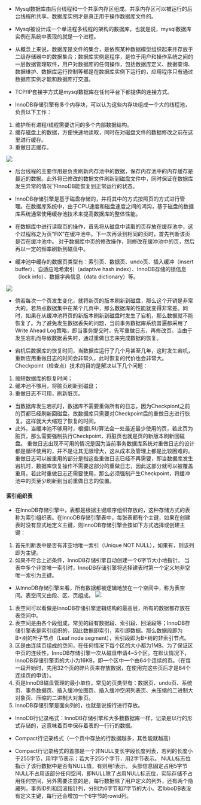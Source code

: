 - Mysql数据库由后台线程和一个共享内存区组成。共享内存区可以被运行的后台线程所共享。数据库实例才是真正用于操作数据库文件的。

- Mysql被设计成一个单进程多线程的架构的数据库，也就是说，mysql数据库实例在系统中表现的就是一个进程。

- 从概念上来说，数据库是文件的集合，是依照某种数据模型组织起来并存放于二级存储器中的数据集合；数据库实例是程序，是位于用户和操作系统之间的一层数据管理软件，用户对数据库的任何操作，包括数据库定义、数据查询、数据维护、数据库运行控制等都是在数据库实例下运行的，应用程序只有通过数据库实例才能和数据库打交道。

- TCP/IP套接字方式是mysql数据库在任何平台下都提供的连接方式。

- InnoDB存储引擎有多个内存块，可以认为这些内存块组成一个大的线程池，负责以下工作：
1. 维护所有进程/线程需要访问的多个内部数据结构。
2. 缓存磁盘上的数据，方便快速地读取，同时在对磁盘文件的数据修改之前在这里进行缓存。
3. 重做日志缓存。

![](https://raw.githubusercontent.com/bananahab/text/master/docs/%E7%AC%AC%E4%B9%9D%E5%91%A8%E4%BD%9C%E4%B8%9A/image/201.png?token=AKNGWSP3AKU4OFYF6KG6UO25Y7NE4)

- 后台线程的主要作用是负责刷新内存池中的数据，保存内存池中的内存缓存是最近的数据。此外将已修改的数据文件刷新到磁盘文件中，同时保证在数据库发生异常的情况下InnoDB能恢复到正常运行的状态。

- InnoDB存储引擎是基于磁盘存储的，并将其中的方式按照页的方式进行管理。在数据库系统中，由于CPU速度和磁盘速度之间的鸿沟，基于磁盘的数据库系统通常使用缓存池技术来提高数据库的整体性能。

- 在数据库中进行读取页的操作，首先将从磁盘中读取的页存放在缓存池中，这个过程称之为页“FIX”在缓冲池中。下一次再读到相同的页时，首先判断该页是否在缓冲池中。
对于数据库中页的修改操作，则修改在缓冲池中的页，然后再以一定的频率刷新到磁盘中。

- 缓冲池中缓存的数据页类型有：索引页、数据页、undo页、插入缓冲（insert buffer）、自适应哈希索引（adaptive hash index）、InnoDB存储的锁信息（lock info）、数据字典信息（data dictionary）等。

![](https://raw.githubusercontent.com/bananahab/text/master/docs/%E7%AC%AC%E4%B9%9D%E5%91%A8%E4%BD%9C%E4%B8%9A/image/202.png?token=AKNGWSMDMUXF6UH5PRS3LGC5Y7MH2)

- 倘若每次一个页发生变化，就将新页的版本刷新到磁盘，那么这个开销是非常大的。若热点数据集中在某个几页中，那么数据库的性能就变得非常差。同时，如果在从缓冲池将页的新版本刷新到磁盘时发生了宕机，那么数据就不能恢复了。为了避免发生数据丢失的问题，当前事务数据库系统普遍都采用了Write Ahead Log策略，即当事务提交时，先写重做日志，再修改页。当由于发生宕机而导致数据丢失时，通过重做日志来完成数据的恢复。

- 宕机后数据库的恢复时间，当数据库运行了几个月甚至几年，这时发生宕机，重新应用重做日志的时间会非常久，此时恢复的代价也会非常大。
Checkpoint（检查点）技术的目的是解决以下几个问题：
1. 缩短数据库的恢复时间；
2. 缓冲池不够用，将脏页刷新到磁盘；
3. 重做日志不可用，刷新脏页。

- 当数据库发生宕机时，数据库不需要重做所有的日志，因为Checkpiont之前的页都已经刷新回磁盘。故数据库只需要对Checkpoint后的重做日志进行恢复。这样就大大缩短了恢复的时间。
- 此外，当缓冲池不够用时，根据LRU算法会一处最近最少使用的页，若此页为脏页，那么需要强制执行Checkpoint，将脏页也就是页的新版本刷新回磁盘。
重做日志出现不可用的情况是因为当前事务数据库系统对重做日志的设计都是循环使用的，并不是让其无限增大，这从成本及管理上都是比较困难的。重做日志可以被重用的部分是指这些重做日志已经不再需要，即当数据库发生宕机时，数据库恢复操作不需要这部分的重做日志，因此这部分就可以被覆盖重用。若此时重做日志还需要使用，那么必须强制产生Checkpoint，将缓冲池中的页至少刷新到当前重做日志的位置。

#### 索引组织表
- 在InnoDB存储引擎中，表都是根据主键顺序组织存放的，这种存储方式的表称为索引组织表。在InnoDB存储引擎表中，每张表都有个主键，如果在创建表时没有显式地定义主键，则InnoDB存储引擎会按如下方式选择或创建主键：
1. 首先判断表中是否有非空地唯一索引（Unique NOT NULL），如果有，则该列即为主键。
2. 如果不符合上述条件，InnoDB存储引擎自动创建一个6字节大小地指针。
当表中多个非空唯一索引时，InnoDB存储引擎将选择建表时第一个定义地非空唯一索引为主键。

- 从InnoDB存储引擎来看，所有数据都被逻辑地放在一个空间中，称为表空间。表空间又由段、区、页组成。
![](https://raw.githubusercontent.com/bananahab/text/master/docs/%E7%AC%AC%E4%B9%9D%E5%91%A8%E4%BD%9C%E4%B8%9A/image/203.png?token=AKNGWSLIXCRR2JJ5SGRG7YS5Y7NCS)

1. 表空间可以看做是InnoDB存储引擎逻辑结构的最高层，所有的数据都存放在表空间中。
2. 表空间是由各个段组成，常见的段有数据段、索引段、回滚段等；InnoDB存储引擎表是索引组织的，因此数据即索引，索引即数据。那么数据段即为B+树的叶子节点（Leaf node segment），索引段即为B+树的非索引节点。
3. 区是由连续页组成的空间，在任何情况下每个区的大小都为1MB。为了保证区中页的连续性，InnoDB存储引擎一次从磁盘申请4~5个区。在默认情况下，InnoDB存储引擎页的大小为16KB，即一个区中一个由64个连续的页。（在每一段开始时，先用32个页的碎片页来存放数据，在使用完这些页后才是64个连续页的申请）。
4. 页是InnoDB磁盘管理的最小单位，常见的页类型有：数据页、undo页、系统页、事务数据页、插入缓冲位图页、插入缓冲空闲列表页、未压缩的二进制大对象页、压缩的二进制大对象页。
5. InnoDB存储引擎是面向列的，也就是说按行进行存放。

- InnoDB行记录格式：InnoDB存储引擎和大多数数据库一样，记录是以行的形式存储的，这意味着页中保存着表的一行行的数据。

- Compact行记录格式（一个页中存放的行数据越多，其性能就越高）
- Compact行记录格式的首部是一个非NULL变长字段长度列表，若列的长度小于255字节，用1字节表示；若大于255个字节，用2字节表示。
NULL标志位指示了该行数据中是否有NULL值，有则用1表示。
头部信息固定占用5字节
NULL不占用该部分任何空间，即NULL除了占用NULL标志位，实际存储不占用任何空间，另外需要注意的是，每行数据除了用户定义的列外，还有两个隐藏列，事务ID列和回滚指针列，分别为6字节和7字节的大小。若IbboDB表没有定义主键，每行还会增加一个6字节的rowid列。

